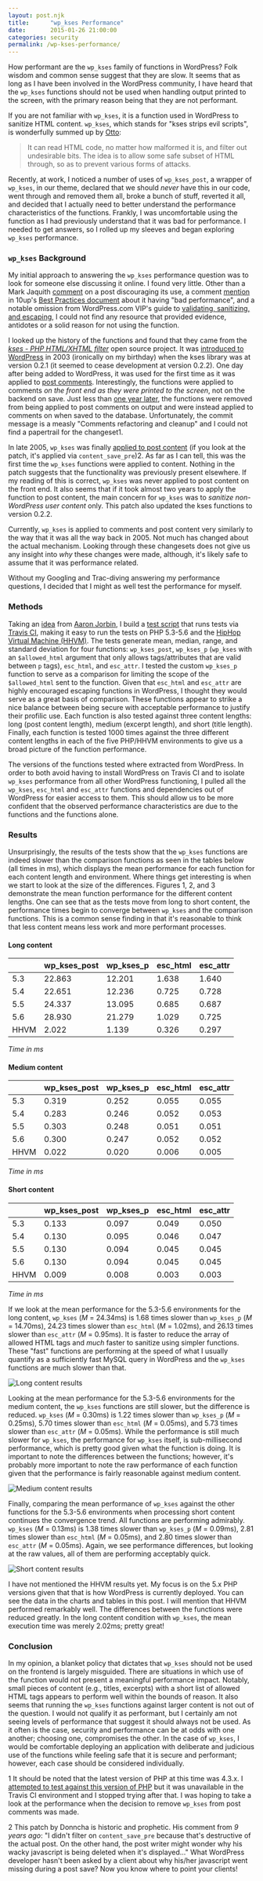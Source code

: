```yaml
---
layout: post.njk
title:      "wp_kses Performance"
date:       2015-01-26 21:00:00
categories: security
permalink: /wp-kses-performance/
---
```


How performant are the `wp_kses` family of functions in WordPress? Folk wisdom and common sense suggest that they are slow. It seems that as long as I have been involved in the WordPress community, I have heard that the `wp_kses` functions should not be used when handling output printed to the screen, with the primary reason being that they are not performant.

If you are not familiar with `wp_kses`, it is a function used in WordPress to sanitize HTML content. `wp_kses`, which stands for "kses strips evil scripts", is wonderfully summed up by [Otto](http://ottopress.com/page/13/):

> It can read HTML code, no matter how malformed it is, and filter out undesirable bits. The idea is to allow some safe subset of HTML through, so as to prevent various forms of attacks.

Recently, at work, I noticed a number of uses of `wp_kses_post`, a wrapper of `wp_kses`, in our theme, declared that we should *never* have this in our code, went through and removed them all, broke a bunch of stuff, reverted it all, and decided that I actually need to better understand the performance characteristics of the functions. Frankly, I was uncomfortable using the function as I had previously understand that it was bad for performance. I needed to get answers, so I rolled up my sleeves and began exploring `wp_kses` performance.

### `wp_kses` Background

My initial approach to answering the `wp_kses` performance question was to look for someone else discussing it online. I found very little. Other than a Mark Jaquith [comment](http://mikejolley.com/2013/08/keeping-your-shit-secure-whilst-developing-for-wordpress/#comment-1001881940) on a post discouraging its use, a comment [mention](https://github.com/10up/Engineering-Best-Practices/blob/c7d7df9fcae5aa5e42a3eebd91017a8b926d7879/_includes/markdown/PHP.md#escape-or-validate-output) in 10up's [Best Practices document](https://github.com/10up/Engineering-Best-Practices) about it having "bad performance", and a notable omission from WordPress.com VIP's guide to [validating, sanitizing, and escaping](http://vip.wordpress.com/documentation/validating-sanitizing-escaping/), I could not find any resource that provided evidence, antidotes or a solid reason for not using the function.

I looked up the history of the functions and found that they came from the [*kses - PHP HTML/XHTML filter*](http://sourceforge.net/projects/kses/) open source project. It was [introduced to WordPress](https://core.trac.wordpress.org/changeset/649) in 2003 (ironically on my birthday) when the kses library was at version 0.2.1 (it seemed to cease development at version 0.2.2). One day after being added to WordPress, it was used for the first time as it was applied to [post comments](https://core.trac.wordpress.org/changeset/650). Interestingly, the functions were applied to comments *on the front end as they were printed to the screen*, not on the backend on save. Just less than [one year later](https://core.trac.wordpress.org/changeset/1964), the functions were removed from being applied to post comments on output and were instead applied to comments on when saved to the database. Unfortunately, the commit message is a measly "Comments refactoring and cleanup" and I could not find a papertrail for the changeset<span class="footnote-article-number">1</span>.

In late 2005, `wp_kses` was finally [applied to post content](https://core.trac.wordpress.org/ticket/1674) (if you look at the patch, it's applied via `content_save_pre`)<span class="footnote-article-number">2</span>. As far as I can tell, this was the first time the `wp_kses` functions were applied to content. Nothing in the patch suggests that the functionality was previously present elsewhere. If my reading of this is correct, `wp_kses` was never applied to post content on the front end. It also seems that if it took almost two years to apply the function to post content, the main concern for `wp_kses` was to *sanitize non-WordPress user content* only. This patch also updated the kses functions to version 0.2.2.

Currently, `wp_kses` is applied to comments and post content very similarly to the way that it was all the way back in 2005. Not much has changed about the actual mechanism. Looking through these changesets does not give us any insight into *why* these changes were made, although, it's likely safe to assume that it was performance related.

Without my Googling and Trac-diving answering my performance questions, I decided that I might as well test the performance for myself.

### Methods

Taking an [idea](https://github.com/aaronjorbin/php-memcache-performance) from [Aaron Jorbin](http://aaron.jorb.in/), I build a [test script](https://github.com/tollmanz/kses-cases/blob/master/tests.php) that runs tests via [Travis CI](https://github.com/tollmanz/kses-cases/blob/master/.travis.yml), making it easy to run the tests on PHP 5.3-5.6 and the [HipHop Virtual Machine (HHVM)](http://hhvm.com/). The tests generate mean, median, range, and standard deviation for four functions: `wp_kses_post`, `wp_kses_p` (`wp_kses` with an `$allowed_html` argument that only allows tags/attributes that are valid between `p` tags), `esc_html`, and `esc_attr`. I tested the custom `wp_kses_p` function to serve as a comparison for limiting the scope of the `$allowed_html` sent to the function. Given that `esc_html` and `esc_attr` are highly encouraged escaping functions in WordPress, I thought they would serve as a great basis of comparison. These functions appear to strike a nice balance between being secure with acceptable performance to justify their profilic use. Each function is also tested against three content lengths: long (post content length), medium (excerpt length), and short (title length). Finally, each function is tested 1000 times against the three different content lengths in each of the five PHP/HHVM environments to give us a broad picture of the function performance.

The versions of the functions tested where extracted from WordPress. In order to both avoid having to install WordPress on Travis CI and to isolate `wp_kses` performance from all other WordPress functioning, I pulled all the `wp_kses`, `esc_html` and `esc_attr` functions and dependencies out of WordPress for easier access to them. This should allow us to be more confident that the observed performance characteristics are due to the functions and the functions alone.

### Results

Unsurprisingly, the results of the tests show that the `wp_kses` functions are indeed slower than the comparison functions as seen in the tables below (all times in ms), which displays the mean performance for each function for each content length and environment. Where things get interesting is when we start to look at the size of the differences. Figures 1, 2, and 3 demonstrate the mean function performance for the different content lengths. One can see that as the tests move from long to short content, the performance times begin to converge between `wp_kses` and the comparison functions. This is a common sense finding in that it's reasonable to think that less content means less work and more performant processes.

<h4 class="table-header">Long content</h4>

|      | wp_kses_post | wp_kses_p | esc_html | esc_attr |
| ---- | ------- | --------- | -------- | -------- |
| 5.3  | 22.863  | 12.201    | 1.638    | 1.640    |
| 5.4  | 22.651  | 12.236    | 0.725    | 0.728    |
| 5.5  | 24.337  | 13.095    | 0.685    | 0.687    |
| 5.6  | 28.930  | 21.279    | 1.029    | 0.725    |
| HHVM | 2.022   | 1.139     | 0.326    | 0.297    |

<p class="table-note"><em>Time in ms</em></p>

<h4 class="table-header">Medium content</h4>

|      | wp_kses_post | wp_kses_p | esc_html | esc_attr |
| ---- | ------- | --------- | -------- | -------- |
| 5.3  | 0.319   | 0.252     | 0.055    | 0.055    |
| 5.4  | 0.283   | 0.246     | 0.052    | 0.053    |
| 5.5  | 0.303   | 0.248     | 0.051    | 0.051    |
| 5.6  | 0.300   | 0.247     | 0.052    | 0.052    |
| HHVM | 0.022   | 0.020     | 0.006    | 0.005    |

<p class="table-note"><em>Time in ms</em></p>

<h4 class="table-header">Short content</h4>

|      | wp_kses_post | wp_kses_p | esc_html | esc_attr |
| ---- | ------- | --------- | -------- | -------- |
| 5.3  | 0.133   | 0.097     | 0.049    | 0.050    |
| 5.4  | 0.130   | 0.095     | 0.046    | 0.047    |
| 5.5  | 0.130   | 0.094     | 0.045    | 0.045    |
| 5.6  | 0.130   | 0.094     | 0.045    | 0.045    |
| HHVM | 0.009   | 0.008     | 0.003    | 0.003    |

<p class="table-note"><em>Time in ms</em></p>

If we look at the mean performance for the 5.3-5.6 environments for the long content, `wp_kses` (*M* = 24.34ms) is 1.68 times slower than `wp_kses_p` (*M* = 14.70ms), 24.23 times slower than `esc_html` (*M* = 1.02ms), and 26.13 times slower than `esc_attr` (*M* = 0.95ms). It is faster to reduce the array of allowed HTML tags and *much* faster to sanitize using simpler functions. These "fast" functions are performing at the speed of what I usually quantify as a sufficiently fast MySQL query in WordPress and the `wp_kses` functions are much slower than that.

![](/media/images/wp-kses-long.jpg "Long content results")

Looking at the mean performance for the 5.3-5.6 environments for the medium content, the `wp_kses` functions are still slower, but the difference is reduced. `wp_kses` (*M* = 0.30ms) is 1.22 times slower than `wp_kses_p` (*M* = 0.25ms), 5.70 times slower than `esc_html` (*M* = 0.05ms), and 5.73 times slower than `esc_attr` (*M* = 0.05ms). While the performance is still much slower for `wp_kses`, the performance for `wp_kses` itself, is sub-millisecond performance, which is pretty good given what the function is doing. It is important to note the differences between the functions; however, it's probably more important to note the raw performance of each function given that the performance is fairly reasonable against medium content.

![](/media/images/wp-kses-medium-2.jpg "Medium content results")

Finally, comparing the mean performance of `wp_kses` against the other functions for the 5.3-5.6 environments when processing short content continues the convergence trend. All functions are performing admirably. `wp_kses` (*M* = 0.13ms) is 1.38 times slower than `wp_kses_p` (*M* = 0.09ms), 2.81 times slower than `esc_html` (*M* = 0.05ms), and 2.80 times slower than `esc_attr` (*M* = 0.05ms). Again, we see performance differences, but looking at the raw values, all of them are performing acceptably quick.

![](/media/images/wp-kses-short-2.jpg "Short content results")

I have not mentioned the HHVM results yet. My focus is on the 5.x PHP versions given that that is how WordPress is currently deployed. You can see the data in the charts and tables in this post. I will mention that HHVM performed remarkably well. The differences between the functions were reduced greatly. In the long content condition with `wp_kses`, the mean execution time was merely 2.02ms; pretty great!

### Conclusion

In my opinion, a blanket policy that dictates that `wp_kses` should not be used on the frontend is largely misguided. There are situations in which use of the function would not present a meaningful performance impact. Notably, small pieces of content (e.g., titles, excerpts) with a short list of allowed HTML tags appears to perform well within the bounds of reason. It also seems that running the `wp_kses` functions against larger content is not out of the question. I would not qualify it as performant, but I certainly am not seeing levels of performance that suggest it should always not be used. As it often is the case, security and performance can be at odds with one another; choosing one, compromises the other. In the case of `wp_kses`, I would be comfortable deploying an application with deliberate and judicious use of the functions while feeling safe that it is secure and performant; however, each case should be considered individually.

<p class="footnote"><span class="footnote-footer-number">1</span> It should be noted that the latest version of PHP at this time was 4.3.x. I <a href="https://github.com/tollmanz/kses-cases/commit/e274440559b97fe70df59194cd81f1b72d5db96a">attempted to test against this version of PHP</a> but it was unavailable in the Travis CI environment and I stopped trying after that. I was hoping to take a look at the performance when the decision to remove <code>wp_kses</code> from post comments was made.</p>

<p class="footnote"><span class="footnote-footer-number">2</span> This patch by Donncha is historic and prophetic. His comment from <em>9 years ago</em>: "I didn't filter on <code>content_save_pre</code> because that's destructive of the actual post. On the other hand, the post writer might wonder why his wacky javascript is being deleted when it's displayed..." What WordPress developer hasn't been asked by a client about why his/her javascript went missing during a post save? Now you know where to point your clients!</p>
